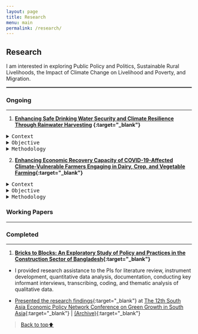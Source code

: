 ```yaml
---
layout: page
title: Research
menu: main
permalink: /research/
---
```

<a name="top"></a>
## Research
I am interested in exploring Public Policy and Politics, Sustainable Rural Livelihoods, the Impact of Climate Change on Livelihood and Poverty, and Migration.
<hr style="border:.25px solid grey">

### Ongoing
---
1) **[Enhancing Safe Drinking Water Security and Climate Resilience Through Rainwater Harvesting](https://bigd.bracu.ac.bd/study/enhancing-safe-drinking-water-security-and-climate-resilience-through-rainwater-harvesting/)
{:target="_blank"}**
<details>
  <summary><kbd>Context</kbd></summary>
  <table><tr><td>Coastal Bangladesh grapples with the severe impact of freshwater salinization, threatening the well-being of over 35 million individuals. This project seeks to combat the pressing issue of safe drinking water scarcity by leveraging rainwater harvesting solutions, thereby enhancing community health outcomes while addressing climate-induced water challenges in Mongla Upazilla.</td></tr></table>
  </details>
  <details>
  <summary><kbd>Objective</kbd></summary>
  <table><tr><td>The project strives to establish reliable access to safe drinking water in Mongla Upazila through rainwater harvesting, prioritizing the health and resilience of communities facing water contamination. Its overarching goal is to alleviate the burden of waterborne diseases and enhance climate resilience among the most vulnerable populations.</td></tr></table>
  </details>
  <details>
  <summary><kbd>Methodology</kbd></summary>
<table><tr><td>This study assesses water security and climate resilience in Mongla Upazila with a mixed-method approach. The sample size of the quantitative survey is 1002 households from Mongla and Morrelganj Upazilla. It employs a quasi-experimental method for impact evaluation of the project. The project’s baseline assessment was conducted in 2022, and the subsequent end-line evaluation is scheduled for 2024, spanning a two-year period.</td></tr></table>
</details>

2) **[Enhancing Economic Recovery Capacity of COVID-19-Affected Climate-Vulnerable Farmers Engaging in Dairy, Crop, and Vegetable Farming](https://bigd.bracu.ac.bd/study/enhancing-economic-recovery-capacity-of-covid-19-affected-climate-vulnerable-farmers-engaging-in-dairy-crop-and-vegetable-farming/){:target="_blank"}**
<details>
  <summary><kbd>Context</kbd></summary>
<table><tr><td>The adverse impacts of climate change pose a significant threat to the sustainability of agricultural practices and the well-being of farming communities in Bangladesh. The compounding effects of the COVID-19 pandemic have further exacerbated these challenges by disrupting supply chains and leading to substantial economic losses. The project emphasizes on the provision of prompt assistance through providing essential resources and empowering farmers with knowledge, assets, and market access to boost the resilience of agro businesses affected by repercussions od COVID-19.  By engaging the established BRAC Social Enterprises network, and aligning with key national strategies, including the Bangladesh Climate Change Strategy, the 8th Five Year Plan, and COVID-19 response strategies, this project works towards sustainable economic recovery for vulnerable farmers in the face of dual crises.</td></tr></table>
</details>
  <details>
  <summary><kbd>Objective</kbd></summary>
  <table><tr><td>The key objective of the project is to improve the condition of the climate vulnerable farmers stricken by COVID-19 through supporting them with resources, cultivating adaptive farming skills and business strategies with market linkages. This ought to help them with a climate resilient economic recovery and establishing a network on a local level for sustainable trading practices.     
</br>
The study is relevant to SDG 8 (decent work and economic growth) and SDG 16 (climate action) specially through climate change vulnerabilities and disaster risk reduction.</td></tr></table>
  </details>
  <details>
  <summary><kbd>Methodology</kbd></summary>
<table><tr><td>The impact evaluation for the programme will be conducted using a quasi-experimental method. Treatment sample lists were provided by the programmes and the comparison samples were selected from the adjacent locality based on the visible similarities to the treatment group households. Since the comparison sample was not selected randomly, there could be differences in characteristics between the treatment and comparison samples. To account for this non-random sample bias, propensity score matching (PSM) will be used to evaluate the impact of the programme intervention.</td></tr></table>
  </details>

### Working Papers
---

### Completed
---

1) **[Bricks to Blocks: An Exploratory Study of Policy and Practices in the Construction Sector of Bangladesh](https://bigd.bracu.ac.bd/study/bricks-to-blocks-an-exploratory-study-of-policy-and-practices-in-the-construction-sector-of-bangladesh/){:target="_blank"}** 

- I provided research assistance to the PIs for literature review, instrument development, quantitative data analysis, documentation, conducting key informant interviews, transcribing, coding, and thematic analysis of qualitative data.

- [Presented the research findings](https://thedocs.worldbank.org/en/doc/43cd656813be0d42958698b6f2699ada-0310022023/related/Md-Mohsin-Bricks-to-Blocks.pdf){:target="_blank"} at [The 12th South Asia Economic Policy Network Conference on Green Growth in South Asia](https://www.worldbank.org/en/events/2023/10/30/the-12th-south-asia-economic-policy-network-conference-on-green-growth-in-south-asia#3:~:text=Paper%20VI%3A-,bricks%20to%20blocks,-%3A%20An%20exploratory%20study){:target="_blank"} | [(Archive)](https://web.archive.org/web/20240205150527/https://www.worldbank.org/en/events/2023/10/30/the-12th-south-asia-economic-policy-network-conference-on-green-growth-in-south-asia#3){:target="_blank"}

> [Back to top](#top)[:arrow_up:](#top)


<!--
*Section name* 

1) **[Ttile](url){:target="_blank"}**, *journal name*, year, volume(issue), page-to. \
*Summary:* [Ttile](url){:target="_blank"}{:target="_blank"}. \
[bibtex citation](../assets/bib/bibfilename.bib){: .button}{:download}
<details>
  <summary>Abstract</summary>

Insert abstract
</details>
-->

